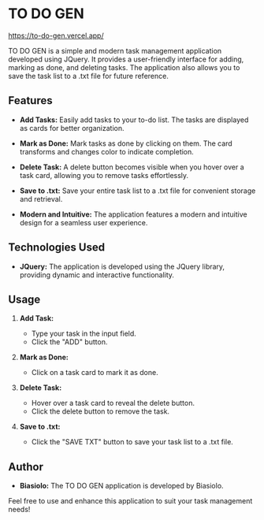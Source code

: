 # TO DO GEN

https://to-do-gen.vercel.app/

TO DO GEN is a simple and modern task management application developed using JQuery. It provides a user-friendly interface for adding, marking as done, and deleting tasks. The application also allows you to save the task list to a .txt file for future reference.

## Features

- **Add Tasks:** Easily add tasks to your to-do list. The tasks are displayed as cards for better organization.

- **Mark as Done:** Mark tasks as done by clicking on them. The card transforms and changes color to indicate completion.

- **Delete Task:** A delete button becomes visible when you hover over a task card, allowing you to remove tasks effortlessly.

- **Save to .txt:** Save your entire task list to a .txt file for convenient storage and retrieval.

- **Modern and Intuitive:** The application features a modern and intuitive design for a seamless user experience.

## Technologies Used

- **JQuery:** The application is developed using the JQuery library, providing dynamic and interactive functionality.

## Usage

1. **Add Task:**
   - Type your task in the input field.
   - Click the "ADD" button.

2. **Mark as Done:**
   - Click on a task card to mark it as done.

3. **Delete Task:**
   - Hover over a task card to reveal the delete button.
   - Click the delete button to remove the task.

4. **Save to .txt:**
   - Click the "SAVE TXT" button to save your task list to a .txt file.

## Author

- **Biasiolo:** The TO DO GEN application is developed by Biasiolo.

Feel free to use and enhance this application to suit your task management needs!